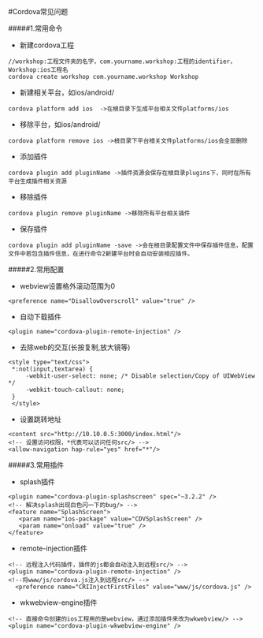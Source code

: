 #Cordova常见问题

#####1.常用命令
- 新建cordova工程
```objc
//workshop:工程文件夹的名字，com.yourname.workshop:工程的identifier，Workshop:ios工程名
cordova create workshop com.yourname.workshop Workshop
```

- 新建相关平台，如ios/android/
```
cordova platform add ios  ->在根目录下生成平台相关文件platforms/ios
```
- 移除平台，如ios/android/
```
cordova platform remove ios ->根目录下平台相关文件platforms/ios会全部删除
```
- 添加插件
```
cordova plugin add pluginName ->插件资源会保存在根目录plugins下，同时在所有平台生成插件相关资源
```
- 移除插件
```
cordova plugin remove pluginName ->移除所有平台相关插件
```
- 保存插件
```
cordova plugin add pluginName -save ->会在根目录配置文件中保存插件信息，配置文件中若包含插件信息，在进行命令2新建平台时会自动安装相应插件。
```

#####2.常用配置
- webview设置格外滚动范围为0
```
<preference name="DisallowOverscroll" value="true" />
```
- 自动下载插件
```
<plugin name="cordova-plugin-remote-injection" />
```
- 去除web的交互(长按复制,放大镜等)
```
<style type="text/css">
 *:not(input,textarea) {
     -webkit-user-select: none; /* Disable selection/Copy of UIWebView */
     -webkit-touch-callout: none;
 }
 </style>
```

- 设置跳转地址

```
<content src="http://10.10.0.5:3000/index.html"/>
<!-- 设置访问权限，*代表可以访问任何src/> -->
<allow-navigation hap-rule="yes" href="*"/>
```

#####3.常用插件

- splash插件
```
<plugin name="cordova-plugin-splashscreen" spec="~3.2.2" />
<!-- 解决splash出现白色闪一下的bug/> -->
<feature name="SplashScreen">
   <param name="ios-package" value="CDVSplashScreen" />
   <param name="onload" value="true" />
</feature>
```
- remote-injection插件
```
<!-- 远程注入代码插件，插件的js都会自动注入到远程src/> -->
<plugin name="cordova-plugin-remote-injection" />
<!--将www/js/cordova.js注入到远程src/> -->
  <preference name="CRIInjectFirstFiles" value="www/js/cordova.js" />
```
- wkwebview-engine插件
```
<!-- 直接命令创建的ios工程用的是webview，通过添加插件来改为wkwebview/> -->
<plugin name="cordova-plugin-wkwebview-engine" />
```
